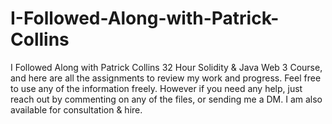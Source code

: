 # I-Followed-Along-with-Patrick-Collins
I Followed Along with Patrick Collins 32 Hour Solidity &amp; Java Web 3 Course, and here are all the assignments to review my work and progress. Feel free to use any of the information freely. However if you need any help, just reach out by commenting on any of the files, or sending me a DM. I am also available for consultation & hire.
